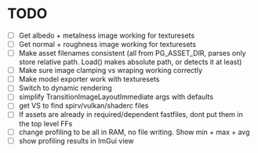 # TODO
- [ ] Get albedo + metalness image working for texturesets
- [ ] Get normal + roughness image working for texturesets
- [ ] Make asset filenames consistent (all from PG_ASSET_DIR, parses only store relative path. Load() makes absolute path, or detects it at least)
- [ ] Make sure image clamping vs wraping working correctly
- [ ] Make model exporter work with texturesets
- [ ] Switch to dynamic rendering
- [ ] simplify TransitionImageLayoutImmediate args with defaults
- [ ] get VS to find spirv/vulkan/shaderc files
- [ ] If assets are already in required/dependent fastfiles, dont put them in the top level FFs
- [ ] change profiling to be all in RAM, no file writing. Show min + max + avg
- [ ] show profiling results in ImGui view